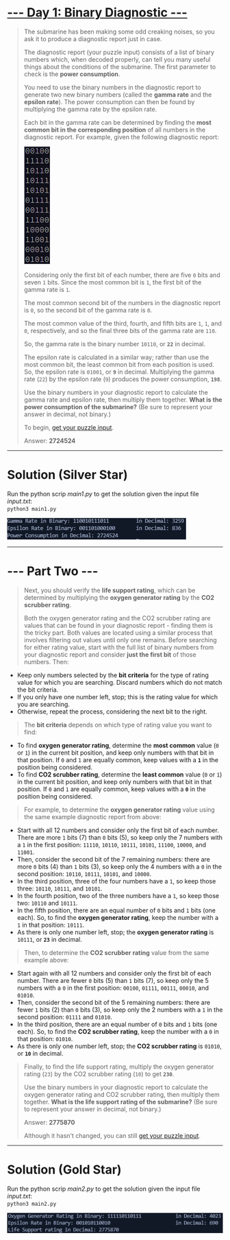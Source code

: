 # [--- Day 1: Binary Diagnostic ---](https://adventofcode.com/2021/day/3)  

> The submarine has been making some odd creaking noises, so you ask it to produce a diagnostic report just in case.
> 
> The diagnostic report (your puzzle input) consists of a list of binary numbers which, when decoded properly, can tell you many useful things about the conditions of the submarine. The first parameter to check is the **power consumption**.
> 
> You need to use the binary numbers in the diagnostic report to generate two new binary numbers (called the **gamma rate** and the **epsilon rate**). The power consumption can then be found by multiplying the gamma rate by the epsilon rate.
> 
> Each bit in the gamma rate can be determined by finding the **most common bit in the corresponding position** of all numbers in the diagnostic report. For example, given the following diagnostic report:
> 
>
> ![](./res/sample1.png)
>
> Considering only the first bit of each number, there are five `0` bits and seven `1` bits. Since the most common bit is `1`, the first bit of the gamma rate is `1`.
> 
> The most common second bit of the numbers in the diagnostic report is `0`, so the second bit of the gamma rate is `0`.
> 
> The most common value of the third, fourth, and fifth bits are `1`, `1`, and `0`, respectively, and so the final three bits of the gamma rate are `110`.
> 
> So, the gamma rate is the binary number `10110`, or **`22`** in decimal.
> 
> The epsilon rate is calculated in a similar way; rather than use the most common bit, the least common bit from each position is used. So, the epsilon rate is `01001`, or **`9`** in decimal. Multiplying the gamma rate (`22`) by the epsilon rate (`9`) produces the power consumption, **`198`**.
> 
> Use the binary numbers in your diagnostic report to calculate the gamma rate and epsilon rate, then multiply them together. **What is the power consumption of the submarine?** (Be sure to represent your answer in decimal, not binary.)
>
> To begin, [get your puzzle input](./input.txt).
>
> Answer: **2724524**

---  

# Solution (Silver Star)  

Run the python scrip _main1.py_ to get the solution given the input file _input.txt_:  
`python3 main1.py`  

![](./res/answer1.png)

---  

# --- Part Two ---  

> Next, you should verify the **life support rating**, which can be determined by multiplying the **oxygen generator rating** by the **CO2 scrubber rating**.
> 
> Both the oxygen generator rating and the CO2 scrubber rating are values that can be found in your diagnostic report - finding them is the tricky part. Both values are located using a similar process that involves filtering out values until only one remains. Before searching for either rating value, start with the full list of binary numbers from your diagnostic report and consider **just the first bit** of those numbers. Then:
> 
- Keep only numbers selected by the **bit criteria** for the type of rating value for which you are searching. Discard numbers which do not match the bit criteria.  
- If you only have one number left, stop; this is the rating value for which you are searching.  
- Otherwise, repeat the process, considering the next bit to the right.
>
> The **bit criteria** depends on which type of rating value you want to find:
> 
- To find **oxygen generator rating**, determine the **most common** value (`0` or `1`) in the current bit position, and keep only numbers with that bit in that position. If `0` and `1` are equally common, keep values with a **`1`** in the position being considered.  
- To find **CO2 scrubber rating**, determine the **least common** value (`0` or `1`) in the current bit position, and keep only numbers with that bit in that position. If `0` and `1` are equally common, keep values with a **`0`** in the position being considered.
> 
> For example, to determine the **oxygen generator rating** value using the same example diagnostic report from above:
>
- Start with all 12 numbers and consider only the first bit of each number. There are more `1` bits (7) than `0` bits (5), so keep only the 7 numbers with a `1` in the first position: `11110`, `10110`, `10111`, `10101`, `11100`, `10000`, and `11001`.  
- Then, consider the second bit of the 7 remaining numbers: there are more `0` bits (4) than `1` bits (3), so keep only the 4 numbers with a `0` in the second position: `10110`, `10111`, `10101`, and `10000`.  
- In the third position, three of the four numbers have a `1`, so keep those three: `10110`, `10111`, and `10101`.  
- In the fourth position, two of the three numbers have a `1`, so keep those two: `10110` and `10111`.  
- In the fifth position, there are an equal number of `0` bits and `1` bits (one each). So, to find the **oxygen generator rating**, keep the number with a `1` in that position: `10111`.  
- As there is only one number left, stop; the **oxygen generator rating** is `10111`, or **`23`** in decimal.
> 
> Then, to determine the **CO2 scrubber rating** value from the same example above:
> 
- Start again with all 12 numbers and consider only the first bit of each number. There are fewer `0` bits (5) than `1` bits (7), so keep only the 5 numbers with a `0` in the first position: `00100`, `01111`, `00111`, `00010`, and `01010`.
- Then, consider the second bit of the 5 remaining numbers: there are fewer `1` bits (2) than `0` bits (3), so keep only the 2 numbers with a `1` in the second position: `01111` and `01010`.
- In the third position, there are an equal number of `0` bits and `1` bits (one each). So, to find the **CO2 scrubber rating**, keep the number with a `0` in that position: `01010`.
- As there is only one number left, stop; the **CO2 scrubber rating** is `01010`, or **`10`** in decimal.
>
> Finally, to find the life support rating, multiply the oxygen generator rating (`23`) by the CO2 scrubber rating (`10`) to get **`230`**.
> 
> Use the binary numbers in your diagnostic report to calculate the oxygen generator rating and CO2 scrubber rating, then multiply them together. **What is the life support rating of the submarine?** (Be sure to represent your answer in decimal, not binary.)
> 
> Answer: **2775870**
> 
> Although it hasn't changed, you can still [get your puzzle input](./input).

---  

# Solution (Gold Star)  

Run the python scrip _main2.py_ to get the solution given the input file _input.txt_:  
`python3 main2.py`  

![](./res/answer2.png)